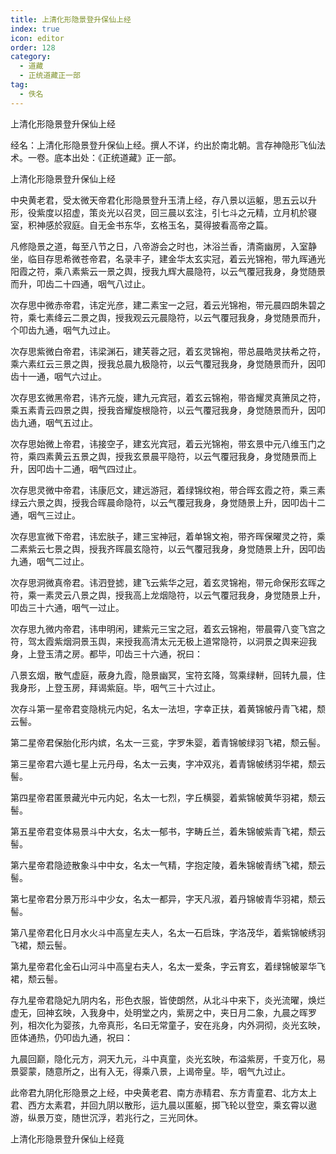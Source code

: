 ```yaml
---
title: 上清化形隐景登升保仙上经
index: true
icon: editor
order: 128
category:
  - 道藏
  - 正统道藏正一部
tag:
  - 佚名
---
```


上清化形隐景登升保仙上经  

经名：上清化形隐景登升保仙上经。撰人不详，约出於南北朝。言存神隐形飞仙法术。一卷。底本出处：《正统道藏》正一部。  

上清化形隐景登升保仙上经  

中央黄老君，受太微天帝君化形隐景登升玉清上经，存八景以运躯，思五云以升形，役紫度以招虚，策炎光以召灵，回三晨以玄注，引七斗之元精，立月机於寝室，积神感於寂庭。自无金书东华，玄格玉名，莫得披看高帝之篇。  

凡修隐景之道，每至八节之日，八帝游会之时也，沐浴兰香，清斋幽房，入室静坐，临目存思希微苍帝君，名录丰子，建金华太玄实冠，着云光锦袍，带九晖通光阳霞之符，乘八素紫云一景之舆，授我九辉大晨隐符，以云气覆冠我身，身觉随景而升，叩齿二十四通，咽气八过止。  

次存思中微赤帝君，讳定光彦，建二素宝一之冠，着云光锦袍，带元晨四朗朱碧之符，乘七素绛云二景之舆，授我观云元晨隐符，以云气覆冠我身，身觉随景而升，个叩齿九通，咽气九过止。  

次存思紫微白帝君，讳梁渊石，建芙蓉之冠，着玄灵锦袍，带总晨皓灵扶希之符，乘六素红云三景之舆，授我总晨九极隐符，以云气覆冠我身，身觉随景而升，因叩齿十一通，咽气六过止。  

次存思玄微黑帝君，讳齐元旋，建九元宾冠，着玄云锦袍，带沓耀灵真箫凤之符，乘五素青云四景之舆，授我沓耀旋根隐符，以云气覆冠我身，身觉随景而升，因叩齿九通，咽气五过止。  

次存思始微上帝君，讳接空子，建玄光宾冠，着云光锦袍，带玄景中元八维玉门之符，乘四素黄云五景之舆，授我玄景晨平隐符，以云气覆冠我身，身觉随景而上升，因叩齿十二通，咽气四过止。  

次存思灵微中帝君，讳康厄文，建远游冠，着绿锦纹袍，带合晖玄霞之符，乘三素绿云六景之舆，授我合晖晨命隐符，以云气覆冠我身，身觉随景上升，因叩齿十二通，咽气三过止。  

次存思宣微下帝君，讳宏肤子，建三宝神冠，着单锦文袍，带齐晖保曜灵之符，乘二素紫云七景之舆，授我齐晖晨玄隐符，以云气覆冠我身，身觉随景上升，因叩齿九通，咽气二过止。  

次存思洞微真帝君。讳泗登摅，建飞云紫华之冠，着玄灵锦袍，带元命保形玄晖之符，乘一素灵云八景之舆，授我高上龙烟隐符，以云气覆冠我身，身觉随景上升，叩齿三十六通，咽气一过止。  

次存思九微内帝君，讳申明闲，建紫元三宝之冠，着玄云锦袍，带晨霄八变飞宫之符，驾太霞紫烟洞景玉舆，来授我高清太元无极上道常隐符，以洞景之舆来迎我身，上登玉清之房。都毕，叩齿三十六通，祝曰：  

八景玄烟，散气虚庭，蔽身九霞，隐景幽冥，宝符玄降，驾乘绿軿，回转九晨，住我身形，上登玉房，拜谒紫庭。毕，咽气三十六过止。  

次存斗第一星帝君变隐桃元内妃，名太一法坦，字幸正扶，着黄锦帔丹青飞裙，颓云髻。  

第二星帝君保胎化形内嫔，名太一三瓫，字罗朱婴，着青锦帔绿羽飞裙，颓云髻。  

第三星帝君六遁七星上元丹母，名太一云夷，字冲双兆，着青锦帔绣羽华裙，颓云髻。  

第四星帝君匿景藏光中元内妃，名太一七烈，字丘横婴，着紫锦帔黄华羽裙，颓云髻。  

第五星帝君变体易景斗中大女，名太一郁书，字畴丘兰，着朱锦帔紫青飞裙，颓云髻。  

第六星帝君隐迹散象斗中中女，名太一气精，字抱定陵，着朱锦帔青绣飞裙，颓云髻。  

第七星帝君分景万形斗中少女，名太一都异，字天凡淑，着丹锦帔青华羽裙，颓云髻。  

第八星帝君化日月水火斗中高皇左夫人，名太一石启珠，字洛茂华，着紫锦帔绣羽飞裙，颓云髻。  

第九星帝君化金石山河斗中高皇右夫人，名太一爱条，字云育玄，着绿锦帔翠华飞裙，颓云髻。  

存九星帝君隐妃九阴内名，形色衣服，皆使朗然，从北斗中来下，炎光流曜，焕烂虚无，回神玄映，入我身中，处明堂之内，紫房之中，夹日月二象，九晨之晖罗列，相次化为婴孩，九帝真形，名曰无常童子，安在兆身，内外洞彻，炎光玄映，匝体通热，仍叩齿九通，祝曰：  

九晨回巅，隐化元方，洞天九元，斗中真童，炎光玄映，布溢紫房，千变万化，易景婴蒙，随意所之，出有入无，得乘八景，上谒帝皇。毕，咽气九过止。  

此帝君九阴化形隐景之上经，中央黄老君、南方赤精君、东方青童君、北方太上君、西方太素君，并回九阴以散形，运九晨以匿躯，掷飞轮以登空，乘玄霄以遨游，纵景万变，随世沉浮，若兆行之，三光同休。  

上清化形隐景登升保仙上经竟  
